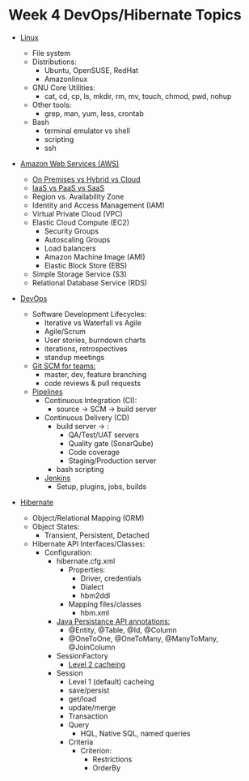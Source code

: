 # Week 4 DevOps/Hibernate Topics

- [Linux](https://www.tutorialspoint.com/unix/index.htm)
  - File system
  - Distributions:
    - Ubuntu, OpenSUSE, RedHat
    - Amazonlinux
  - GNU Core Utilities:
    - cat, cd, cp, ls, mkdir, rm, mv, touch, chmod, pwd, nohup
  - Other tools:
    - grep, man, yum, less, crontab
  - Bash
    - terminal emulator vs shell
    - scripting
    - ssh

- [Amazon Web Services (AWS)](https://docs.aws.amazon.com/)
  - [On Premises vs Hybrid vs Cloud](https://servicemuse.com/cloud-vs-on-premises-vs-hybrid/)
  - [IaaS vs PaaS vs SaaS](https://medium.com/datadriveninvestor/saas-vs-iaas-vs-paas-cloud-computing-models-explained-with-its-benefits-276298aea66d)
  - Region vs. Availability Zone
  - Identity and Access Management (IAM)
  - Virtual Private Cloud (VPC)
  - Elastic Cloud Compute (EC2)
    - Security Groups
    - Autoscaling Groups
    - Load balancers
    - Amazon Machine Image (AMI)
    - Elastic Block Store (EBS)
  - Simple Storage Service (S3)
  - Relational Database Service (RDS)

- [DevOps](https://www.atlassian.com/devops)
  - Software Development Lifecycles:
    - Iterative vs Waterfall vs Agile
    - Agile/Scrum
    - User stories, burndown charts
    - iterations, retrospectives
    - standup meetings
  - [Git SCM for teams:](https://nvie.com/posts/a-successful-git-branching-model/)
    - master, dev, feature branching
    - code reviews & pull requests
  - [Pipelines](https://www.atlassian.com/continuous-delivery/principles/continuous-integration-vs-delivery-vs-deployment)
    - Continuous Integration (CI):
      - source -> SCM -> build server
    - Continuous Delivery (CD)
      - build server -> :
        - QA/Test/UAT servers
        - Quality gate (SonarQube)
        - Code coverage
        - Staging/Production server
      - bash scripting
    - [Jenkins](https://jenkins.io/doc/)
      - Setup, plugins, jobs, builds

- [Hibernate](https://hibernate.org/orm/)
  - Object/Relational Mapping (ORM)
  - Object States:
    - Transient, Persistent, Detached
  - Hibernate API Interfaces/Classes:
    - Configuration:
      - hibernate.cfg.xml
        - Properties:
          - Driver, credentials
          - Dialect
          - hbm2ddl
        - Mapping files/classes
          - hbm.xml
      - [Java Persistance API annotations:](https://docs.oracle.com/javaee/6/tutorial/doc/bnbpz.html)
        - @Entity, @Table, @Id, @Column
        - @OneToOne, @OneToMany, @ManyToMany, @JoinColumn
      - SessionFactory
        - [Level 2 cacheing](https://www.ehcache.org/)
      - Session
        - Level 1 (default) cacheing
        - save/persist
        - get/load
        - update/merge
        - Transaction
        - Query
          - HQL, Native SQL, named queries
        - Criteria
          - Criterion:
            - Restrictions
            - OrderBy
